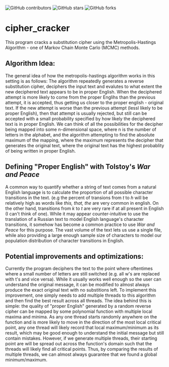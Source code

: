 ![GitHub contributors](https://img.shields.io/github/contributors/timurka43/cipher_cracker)
![GitHub stars](https://img.shields.io/github/stars/timurka43/cipher_cracker?style=social)
![GitHub forks](https://img.shields.io/github/forks/timurka43/cipher_cracker?style=social) 


# cipher_cracker
This program cracks a substitution cipher using the Metropolis-Hastings Algorithm - one of Markov Chain Monte Carlo (MCMC) methods.


## Algorithm Idea:
  The general idea of how the metropolis-hastings algorithm works in this setting is as follows: The algorithm repeatedly generates a reverse substitution cipher, deciphers the input text and evalutes to what extent the new deciphered text appears to be in proper English. When the deciphered attempt is more likely to come from the proper Englihs than the previous attempt, it is accepted, thus getting us closer to the proper english - original text. If the new attempt is worse than the previous attempt (lessl likely to be proper English), then that attempt is usually rejected, but still can be accepted with a small probability specified by how likely the deciphered text is in proper English. We can think of all the possibilities for the decipher being mapped into some n-dimensional space, where n is the number of letters in the alphabet, and the algorithm attempting to find the absolute maximum of the mapping, where the maximum represents the decipher that generates the original text, where the original text has the highest probablity of being written in proper English.

## Defining "Proper English" with Tolstoy's _War and Peace_
A common way to quantify whether a string of text comes from a natural English language is to calculate the proportion of all possible character transitions in the text. (e.g the percent of transions from *t* to *h* will be relatively high as words like *this, that, the* are very common in english. On the other hand, transitions from *k* to *t* are very rare if at all present in English (I can't think of one). While it may appear counter-intuitive to use the translation of a Russian text to model English language's character transitions, it somehow has become a common practice to use _War and Peace_ for this purpose. The vast volume of the text lets us use a single file, while also providing a large enough sample size of characters to model our population distribution of character transitions in English.

## Potential improvements and optimizations:
Currently the program deciphers the text to the point where oftentimes where a small number of letters are still switched (e.g. all w's are replaced with t's and vice versa). While it usually works well enough so the user can understand the original message, it can be modified to almost always produce the exact original text with no substitions left. To implement this improvement, one simply needs to add multiple threads to this algorithm and then find the best result across all threads. The idea behind this is simple: the quality of "proper English" generated by a random reverse cipher can be mapped by some polynomial function with multiple local maxima and minima. As any one thread starts randomly anywhere on the function and is more likely to move in the direction of the most local critical point, any one thread will likely record that local maximum/minimum as its result, which may be good enough to understand the initial message but still contain mistakes. However, if we generate multiple threads, their starting point are will be spread out across the function's domain such that the threads will likely find all critical points. Thus, by comparing the results of multiple threads, we can almost always guarantee that we found a global minimum/maximum.

